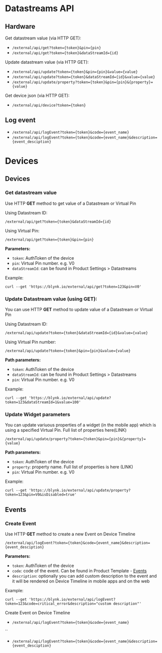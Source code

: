 # Datastreams API

## Hardware

Get datastream value \(via HTTP GET\):

* `/external/api/get?token={token}&pin={pin}`
* `/external/api/get?token={token}&dataStreamId={id}`

Update datastream value \(via HTTP GET\):

* `/external/api/update?token={token}&pin={pin}&value={value}`
* `/external/api/update?token={token}&dataStreamId={id}&value={value}`
* `/external/api/update/property?token={token}&pin={pin}&{property}={value}`

Get device json \(via HTTP GET\):

* `/external/api/device?token={token}`

## Log event

* `/external/api/logEvent?token={token}&code={event_name}`
* `/external/api/logEvent?token={token}&code={event_name}&description={event_desciption}`

# Devices

## Devices

### Get datastream value

Use HTTP **GET** method to get value of a Datastream or Virtual Pin

Using Datastream ID:

```text
/external/api/get?token={token}&dataStreamId={id}
```

Using Virtual Pin:

```text
/external/api/get?token={token}&pin={pin}
```

**Parameters:**

* `token`: AuthToken of the device
* `pin`: Virtual Pin number. e.g. V0
* `dataStreamId`: can be found in Product Settings &gt; Datastreams

Example:

```text
curl --get 'https://blynk.io/external/api/get?token=123&pin=V0'
```



### Update Datastream value \(using GET\):

You can use HTTP **GET** method to update value of a Datastream or Virtual Pin

Using Datastream ID:

```text
/external/api/update?token={token}&dataStreamId={id}&value={value}
```

Using Virtual Pin number:

```text
/external/api/update?token={token}&pin={pin}&value={value}
```



**Path parameters:**

* `token`: AuthToken of the device
* `dataStreamId`: can be found in Product Settings &gt; Datastreams
* `pin`: Virtual Pin number. e.g. V0

Example:

```text
curl --get 'https://blynk.io/external/api/update?token=123&dataStreamId=1&value=100'
```

### 

### Update Widget parameters  

You can update variuous properties of a widget \(in the mobile app\) which is using a specified Virtual Pin. Full list of properties here\(LINK\) 

```text
/external/api/update/property?token={token}&pin={pin}&{property}={value}
```

**Path parameters:**

* `token`: AuthToken of the device
* `property`: property name. Full list of properties is here \(LINK\)
* `pin`: Virtual Pin number. e.g. V0

Example:

```text
curl --get 'https://blynk.io/external/api/update/property?token=123&pin=V0&isDisabled=true'
```

## Events

### Create Event

Use HTTP **GET** method to create a new Event on Device Timeline

```text
/external/api/logEvent?token={token}&code={event_name}&description={event_desciption}
```

**Parameters:**

* `token`: AuthToken of the device
* `code`: code of the event. Can be found in Product Template - [Events](../product-1/events/)
* `description`: optionally you can add custom description to the event and it will be rendered on Device Timeline in mobile apps and on the web

Example:

```text
curl --get 'https://blynk.io/external/api/logEvent?token=123&code=critical_error&description="custom description"'
```

Create Event on Device Timeline

* `/external/api/logEvent?token={token}&code={event_name}`

\`\`

* `/external/api/logEvent?token={token}&code={event_name}&description={event_desciption}`
